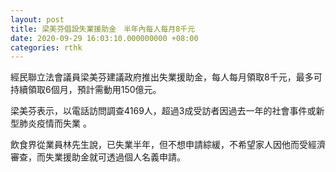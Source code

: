 ```yaml
---
layout: post
title: 梁美芬倡設失業援助金　半年內每人每月8千元
date: 2020-09-29 16:03:10.000000000 +08:00
categories: rthk
---
```


經民聯立法會議員梁美芬建議政府推出失業援助金，每人每月領取8千元，最多可持續領取6個月，預計需動用150億元。

梁美芬表示，以電話訪問調查4169人，超過3成受訪者因過去一年的社會事件或新型肺炎疫情而失業 。

飲食界從業員林先生說，已失業半年，但不想申請綜緩，不希望家人因他而受經濟審查，而失業援助金就可透過個人名義申請。
